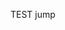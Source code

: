 
<!-- <script language="javascript">location.replace("okex://metaX/nft/creation") </script>  -->
<!-- <meta http-equiv="refresh" content="10;url=okex://metaX/nft/creation"> -->
<script language="javascript">
window.location.href = "okex://metaX/dapp/details?dappUrl=https://opensea.io"
</script>
TEST jump
